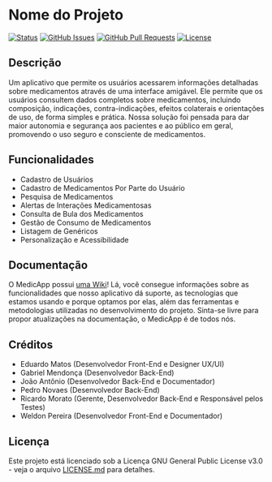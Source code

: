 # Nome do Projeto

[![Status](https://img.shields.io/badge/status-active-success.svg)]()
[![GitHub Issues](https://img.shields.io/github/issues/IF977/if977-project-standards.svg)](https://github.com/RicardoMorato/MedicApp/issues)
[![GitHub Pull Requests](https://img.shields.io/github/issues-pr/IF977/if977-project-standards.svg)](https://github.com/RicardoMorato/MedicApp/pulls)
[![License](https://img.shields.io/badge/license-MIT-blue.svg)](/LICENSE)

## Descrição

Um aplicativo que permite os usuários acessarem informações detalhadas sobre medicamentos através de uma interface amigável.
Ele permite que os usuários consultem dados completos sobre medicamentos, incluindo composição, indicações, contra-indicações, efeitos colaterais e orientações de uso, de forma simples e prática.
Nossa solução foi pensada para dar maior autonomia e segurança aos pacientes e ao público em geral, promovendo o uso seguro e consciente de medicamentos.

## Funcionalidades

- Cadastro de Usuários
- Cadastro de Medicamentos Por Parte do Usuário
- Pesquisa de Medicamentos
- Alertas de Interações Medicamentosas
- Consulta de Bula dos Medicamentos
- Gestão de Consumo de Medicamentos
- Listagem de Genéricos
- Personalização e Acessibilidade

## Documentação

O MedicApp possui [uma Wiki](https://github.com/RicardoMorato/MedicApp/wiki)! Lá, você consegue informações sobre as funcionalidades que nosso aplicativo dá suporte, as tecnologias que estamos usando e porque optamos por elas, além das ferramentas e metodologias utilizadas no desenvolvimento do projeto. Sinta-se livre para propor atualizações na documentação, o MedicApp é de todos nós.

## Créditos

- Eduardo Matos (Desenvolvedor Front-End e Designer UX/UI)
- Gabriel Mendonça (Desenvolvedor Back-End)
- João Antônio (Desenvolvedor Back-End e Documentador)
- Pedro Novaes (Desenvolvedor Back-End)
- Ricardo Morato (Gerente, Desenvolvedor Back-End e Responsável pelos Testes)
- Weldon Pereira (Desenvolvedor Front-End e Documentador)

## Licença

Este projeto está licenciado sob a Licença GNU General Public License v3.0 - veja o arquivo [LICENSE.md](LICENSE) para detalhes.
